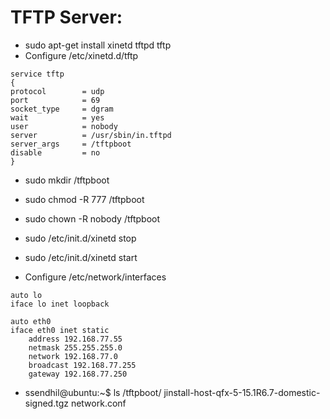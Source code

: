 # TFTP Server:

- sudo apt-get install xinetd tftpd tftp
- Configure /etc/xinetd.d/tftp
```
service tftp
{
protocol        = udp
port            = 69
socket_type     = dgram
wait            = yes
user            = nobody
server          = /usr/sbin/in.tftpd
server_args     = /tftpboot
disable         = no
}
```

- sudo mkdir /tftpboot
- sudo chmod -R 777 /tftpboot
- sudo chown -R nobody /tftpboot
- sudo /etc/init.d/xinetd stop
- sudo /etc/init.d/xinetd start

- Configure /etc/network/interfaces
```
auto lo
iface lo inet loopback

auto eth0
iface eth0 inet static
    address 192.168.77.55
    netmask 255.255.255.0
    network 192.168.77.0
    broadcast 192.168.77.255
    gateway 192.168.77.250
```

- ssendhil@ubuntu:~$ ls /tftpboot/
jinstall-host-qfx-5-15.1R6.7-domestic-signed.tgz  network.conf

